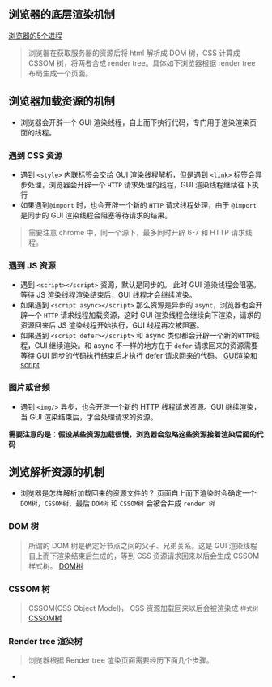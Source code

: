 ## 浏览器的底层渲染机制
[浏览器的5个进程](./img/浏览器的5个进程.jpg)
> 浏览器在获取服务器的资源后将 html 解析成 DOM 树，CSS 计算成 CSSOM 树，将两者合成 render tree。具体如下浏览器根据 render tree 布局生成一个页面。

## 浏览器加载资源的机制
* 浏览器会开辟一个 GUI 渲染线程，自上而下执行代码，专门用于渲染渲染页面的线程。

### 遇到 CSS 资源
* 遇到 `<style>` 内联标签会交给 GUI 渲染线程解析，但是遇到 `<link>` 标签会异步处理，浏览器会开辟一个 `HTTP` 请求处理的线程，GUI 渲染线程继续往下执行
* 如果遇到`@import` 时，也会开辟一个新的 `HTTP` 请求线程处理，由于 `@import` 是同步的 GUI 渲染线程会阻塞等待请求的结果。
> 需要注意 chrome 中，同一个源下，最多同时开辟 6-7 和 HTTP 请求线程。

### 遇到 JS 资源
* 遇到 `<script></script>` 资源，默认是同步的。 此时 GUI 渲染线程会阻塞。等待 JS 渲染线程渲染结束后，GUI 线程才会继续渲染。
* 如果遇到 `<script async></script>` 那么资源是异步的 `async`，浏览器也会开辟一个 `HTTP` 请求线程加载资源，这时 GUI 渲染线程会继续向下渲染，请求的资源回来后 JS 渲染线程开始执行，GUI 线程再次被阻塞。 
* 如果遇到 `<script defer></script>` 和 async 类似都会开辟一个新的`HTTP`线程，GUI 继续渲染。和 async 不一样的地方在于 `defer` 请求回来的资源需要等待 GUI 同步的代码执行结束后才执行 defer 请求回来的代码。
[GUI渲染和script](./img/GUI渲染遇到script.jpg)


### 图片或音频
* 遇到 `<img/>` 异步，也会开辟一个新的 HTTP 线程请求资源。GUI 继续渲染，当 GUI 渲染结束后，才会处理请求的资源。

__需要注意的是：假设某些资源加载很慢，浏览器会忽略这些资源接着渲染后面的代码__

## 浏览解析资源的机制
* 浏览器是怎样解析加载回来的资源文件的？ 页面自上而下渲染时会确定一个 `DOM树`，`CSSOM树`，最后 `DOM树` 和 `CSSOM树` 会被合并成 `render 树` 

### DOM 树
> 所谓的 DOM 树是确定好节点之间的父子、兄弟关系。这是 GUI 渲染线程自上而下渲染结束后生成的，等到 CSS 资源请求回来以后会生成 CSSOM 样式树。
[DOM树](./img/DOM树.jpg)

### CSSOM 树
> CSSOM(CSS Object Model)， CSS 资源加载回来以后会被渲染成 `样式树`
[CSSOM树](./img/样式树.jpg)

### Render tree 渲染树
> 浏览器根据 Render tree 渲染页面需要经历下面几个步骤。
[]()
* 

